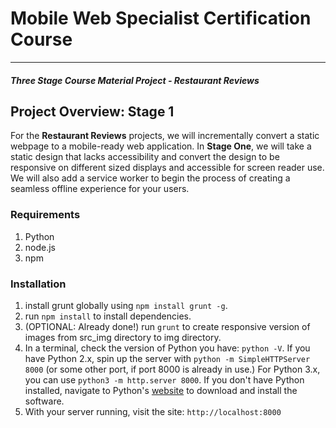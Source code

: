# Mobile Web Specialist Certification Course
---
#### _Three Stage Course Material Project - Restaurant Reviews_

## Project Overview: Stage 1

For the **Restaurant Reviews** projects, we will incrementally convert a static webpage to a mobile-ready web application. In **Stage One**, we will take a static design that lacks accessibility and convert the design to be responsive on different sized displays and accessible for screen reader use. We will also add a service worker to begin the process of creating a seamless offline experience for your users.

### Requirements

1. Python
2. node.js
3. npm

### Installation

1. install grunt globally using ` npm install grunt -g `.
2. run ` npm install ` to install dependencies.
3. (OPTIONAL: Already done!) run ` grunt ` to create responsive version of images from src_img directory to img directory.
4. In a terminal, check the version of Python you have: `python -V`. If you have Python 2.x, spin up the server with `python -m SimpleHTTPServer 8000` (or some other port, if port 8000 is already in use.) For Python 3.x, you can use `python3 -m http.server 8000`. If you don't have Python installed, navigate to Python's [website](https://www.python.org/) to download and install the software.
5. With your server running, visit the site: `http://localhost:8000`
